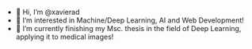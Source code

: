 - 👋 Hi, I’m @xavierad
- 👀 I’m interested in Machine/Deep Learning, AI and Web Development!
- 🌱 I’m currently finishing my Msc. thesis in the field of Deep Learning, applying it to medical images!
<!-- - 💞️ I’m looking to collaborate on ...
- 📫 How to reach me ... --->

<!---
xavierad/xavierad is a ✨ special ✨ repository because its `README.md` (this file) appears on your GitHub profile.
You can click the Preview link to take a look at your changes.
--->
